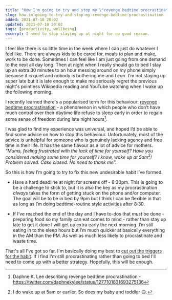 ```yaml
---
title: "How I'm going to try and stop my \"revenge bedtime procrastination\""
slug: how-im-going-to-try-and-stop-my-revenge-bedtime-procrastination
added: 2021-07-10 20:02
updated: 2021-07-10 20:02
tags: [productivity, wellbeing]
excerpt: I need to stop staying up at night for no good reason.
---
```


I feel like there is so little time in the week where I can just do whatever I feel like. There are always kids to be cared for, meals to plan and make, work to be done. Sometimes I can feel like I am just going from one demand to the next all day long. Then at night when I really should go to bed I stay up an extra 30 minutes to an hour messing around on my phone simply because it is quiet and nobody is bothering me and *I can*. I'm not staying up super late but it is late enough to make me seriously regret the previous night's pointless Wikipedia reading and YouTube watching when I wake up the following morning.

I recently learned there's a popularised term for this behaviour: [revenge bedtime procrastination](https://nesslabs.com/revenge-bedtime-procrastination) - a phenomenon in which people who don’t have much control over their daytime life refuse to sleep early in order to regain some sense of freedom during late night hours[^1]. 

I was glad to find my experience was universal, and hoped I’d be able to find some advice on how to stop this behaviour. Unfortunately, most of the advice is unhelpful for someone who is genuinely lacking agency and free time in their life. It has the same flavour as a lot of advice for mothers. *“Mums, feeling frustrated with the lack of time for yourself? Have you considered making some time for yourself? I know, wake up at 5am[^2]! Problem solved. Case closed. No need to thank me”.*

So this is how I’m going to try to fix this new undesirable habit I’ve formed. 

- Have a hard deadline at night for screens off - 8:30pm. This is going to be a challenge to stick to, but it is also the key as my procrastination *always* takes the form of getting stuck on the phone and/or computer. The goal will be to be in bed by 9pm but I think I can be flexible in that as long as I’m doing bedtime-routine style activities after 8:30.

- If I’ve reached the end of the day and I have to-dos that *must* be done - preparing food so my family can eat comes to mind - rather than stay up late to get it done I will get up extra early the next morning. I’m still eating in to the sleep hours but I’m much quicker at basically everything in the AM than the PM. As well as much less likely to procrastinate and waste time.

That's all I've got so far. I'm basically doing my best to [cut out the triggers for the habit](https://jamesclear.com/how-to-break-a-bad-habit). If I find I'm still procrastinating rather than going to bed I'll need to come up with a better strategy. Hopefully, this will be enough.

[^1]: Daphne K. Lee describing revenge bedtime procrastination - https://twitter.com/daphnekylee/status/1277101831693275136

[^2]: I do wake up at 5am or earlier. So does my baby and toddler 🙃.

